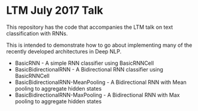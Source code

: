 # LTM July 2017 Talk 

This repository has the code that accompanies the LTM talk on text classification with RNNs.

This is intended to demonstrate how to go about implementing many of the recently developed architectures in Deep NLP. 

* BasicRNN - A simple RNN classifier using BasicRNNCell
* BasicBidirectionalRNN - A Bidirectional RNN classifier using BasicRNNCell
* BasicBidirectionalRNN-MeanPooling - A Bidirectional RNN with Mean pooling to aggregate hidden states
* BasicBidirectionalRNN-MaxPooling - A Bidirectional RNN with Max pooling to aggregate hidden states
